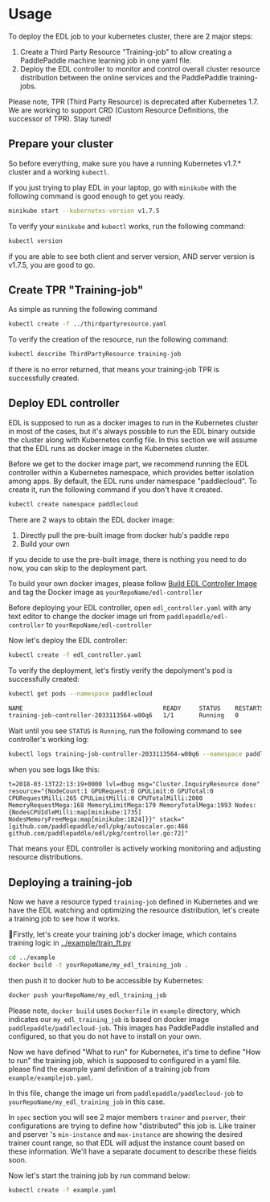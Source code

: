 # Usage

To deploy the EDL job to your kubernetes cluster, there are 2 major steps:

1. Create a Third Party Resource "Training-job" to allow creating a PaddlePaddle machine learning job in one yaml file.
1. Deploy the EDL controller to monitor and control overall cluster resource distribution between the online services and the PaddlePaddle training-jobs.

Please note, TPR (Third Party Resource) is deprecated after Kubernetes 1.7. We are working to support CRD (Custom Resource Definitions, the successor of TPR). Stay tuned!

## Prepare your cluster

So before everything, make sure you have a running Kubernetes v1.7.* cluster and a working `kubectl`.

If you just trying to play EDL in your laptop, go with `minikube` with the following command is good enough to get you ready.

``` bash
minikube start --kubernetes-version v1.7.5
```

To verify your `minikube` and `kubectl` works, run the following command:

``` bash
kubectl version
```

if you are able to see both client and server version, AND server version is v1.7.5, you are good to go.

## Create TPR "Training-job"

As simple as running the following command

``` bash
kubectl create -f ../thirdpartyresource.yaml
```

To verify the creation of the resource, run the following command:

``` bash
kubectl describe ThirdPartyResource training-job
```

if there is no error returned, that means your training-job TPR is successfully created.

## Deploy EDL controller

EDL is supposed to run as a docker images to run in the Kubernetes cluster in most of the cases, but it's always possible to run the EDL binary outside the cluster along with Kubernetes config file. In this section we will assume that the EDL runs as docker image in the Kubernetes cluster.

Before we get to the docker image part, we recommend running the EDL controller within a Kubernetes namespace, which provides better isolation among apps. By default, the EDL runs under namespace "paddlecloud". To create it, run the following command if you don't have it created.

``` bash
kubectl create namespace paddlecloud
```

There are 2 ways to obtain the EDL docker image:

1. Directly pull the pre-built image from docker hub's paddle repo
1. Build your own

If you decide to use the pre-built image, there is nothing you need to do now, you can skip to the deployment part.

To build your own docker images, please follow [Build EDL Controller Image](./build.md#build-edl-controller-image) and tag the Docker image as `yourRepoName/edl-controller`

Before deploying your EDL controller, open `edl_controller.yaml` with any text editor to change the docker image uri from `paddlepaddle/edl-controller` to `yourRepoName/edl-controller`

Now let's deploy the EDL controller:

``` bash
kubectl create -f edl_controller.yaml
```

To verify the deployment, let's firstly verify the depolyment's pod is successfully created:

``` bash
kubectl get pods --namespace paddlecloud

NAME                                       READY     STATUS    RESTARTS   AGE
training-job-controller-2033113564-w80q6   1/1       Running   0          4m
```
Wait until you see `STATUS` is `Running`, run the following command to see controller's working log:

``` bash
kubectl logs training-job-controller-2033113564-w80q6 --namespace paddlecloud
```

when you see logs like this:

``` text
t=2018-03-13T22:13:19+0000 lvl=dbug msg="Cluster.InquiryResource done" resource="{NodeCount:1 GPURequest:0 GPULimit:0 GPUTotal:0 CPURequestMilli:265 CPULimitMilli:0 CPUTotalMilli:2000 MemoryRequestMega:168 MemoryLimitMega:179 MemoryTotalMega:1993 Nodes:{NodesCPUIdleMilli:map[minikube:1735] NodesMemoryFreeMega:map[minikube:1824]}}" stack="[github.com/paddlepaddle/edl/pkg/autoscaler.go:466 github.com/paddlepaddle/edl/pkg/controller.go:72]"
```
That means your EDL controller is actively working monitoring and adjusting resource distributions.

## Deploying a training-job

Now we have a resource typed `training-job` defined in Kubernetes and we have the EDL watching and optimizing the resource distribution, let's create a training job to see how it works.

Firstly, let's create your training job's docker image, which contains training logic in [../example/train_ft.py](../example/train_ft.py)

``` bash
cd ../example
docker build -t yourRepoName/my_edl_training_job .
```

then push it to docker hub to be accessible by Kubernetes:

``` bash
docker push yourRepoName/my_edl_training_job
```

Please note, `docker build` uses `Dockerfile` in `example` directory, which indicates our `my_edl_training_job` is based on docker image `paddlepaddle/paddlecloud-job`. This images has PaddlePaddle installed and configured, so that you do not have to install on your own.

Now we have defined "What to run" for Kubernetes, it's time to define "How to run" the training job, which is supposed to configured in a yaml file. please find the example yaml definition of a training job from `example/examplejob.yaml`.

In this file, change the image uri from `paddlepaddle/paddlecloud-job` to `yourRepoName/my_edl_training_job` in this case.

In `spec` section you will see 2 major members `trainer` and `pserver`, their configurations are trying to define how "distributed" this job is. Like trainer and pserver 's `min-instance` and `max-instance` are showing the desired trainer count range, so that EDL will adjust the instance count based on these information. We'll have a separate document to describe these fields soon.

Now let's start the training job by run command below:

``` bash
kubectl create -f example.yaml
```